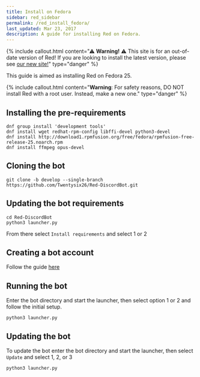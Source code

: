 ```yaml
---
title: Install on Fedora
sidebar: red_sidebar
permalink: /red_install_fedora/
last_updated: Mar 23, 2017
description: A guide for installing Red on Fedora.
---
```


{% include callout.html content="⚠ **Warning!** ⚠ This site is for an out-of-date version of Red! If you are looking to install the latest version, please see [our new site!](https://docs.discord.red/en/stable/)" type="danger" %}

This guide is aimed as installing Red on Fedora 25.

{% include callout.html content="**Warning**: For safety reasons, DO NOT install Red with a root user. Instead, make a new one." type="danger" %}

## Installing the pre-requirements

```
dnf group install 'development tools'
dnf install wget redhat-rpm-config libffi-devel python3-devel
dnf install http://download1.rpmfusion.org/free/fedora/rpmfusion-free-release-25.noarch.rpm
dnf install ffmpeg opus-devel
```

## Cloning the bot

```
git clone -b develop --single-branch https://github.com/Twentysix26/Red-DiscordBot.git
```

## Updating the bot requirements

```
cd Red-DiscordBot
python3 launcher.py
```
From there select ``Install requirements`` and select 1 or 2

## Creating a bot account

Follow the guide [here](/Red-Docs/red_guide_bot_accounts/#creating-a-new-bot-account)

## Running the bot

Enter the bot directory and start the launcher, then select option 1 or 2 and follow the initial setup.
```
python3 launcher.py
```

## Updating the bot

To update the bot enter the bot directory and start the launcher,  then select ``Update`` and select 1, 2, or 3
```
python3 launcher.py
```